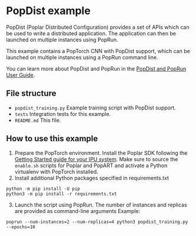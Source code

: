 <!-- Copyright (c) 2021 Graphcore Ltd. All rights reserved. -->
# PopDist example

PopDist (Poplar Distributed Configuration) provides a set of APIs which can be used to write a distributed application. The application can then be launched on multiple instances using PopRun.

This example contains a PopTorch CNN with PopDist support, which can be launched on multiple instances using a PopRun command line.

You can learn more about PopDist and PopRun in the [PopDist and PopRun User Guide](https://docs.graphcore.ai/projects/poprun-user-guide/en/3.1.0/index.html).

## File structure

* `popdist_training.py` Example training script with PopDist support.
* `tests` Integration tests for this example.
* `README.md` This file.

## How to use this example

1. Prepare the PopTorch environment. Install the Poplar SDK following the [Getting Started guide for your IPU system](https://docs.graphcore.ai/en/latest/getting-started.html). Make sure to source the `enable.sh` scripts for Poplar and PopART and activate a Python virtualenv with PopTorch installed.
2. Install additional Python packages specified in requirements.txt
```:bash
python -m pip install -U pip
python3 -m pip install -r requirements.txt
```
3. Launch the script using PopRun. The number of instances and replicas are provided as command-line arguments
Example:
```
poprun --num-instances=2 --num-replicas=4 python3 popdist_training.py --epochs=10
```
